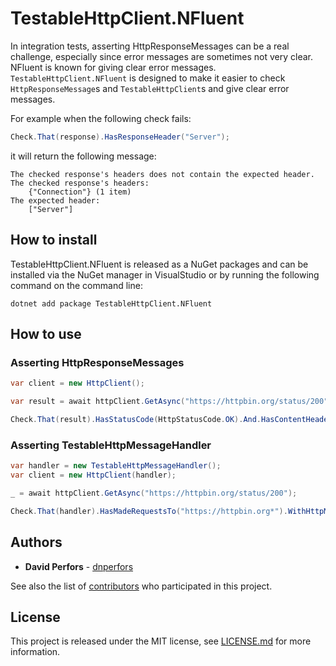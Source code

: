 # TestableHttpClient.NFluent

In integration tests, asserting HttpResponseMessages can be a real challenge, especially since error messages are sometimes not very clear. NFluent is known for giving clear error messages.
`TestableHttpClient.NFluent` is designed to make it easier to check `HttpResponseMessage`s and `TestableHttpClient`s and give clear error messages.

For example when the following check fails:
```csharp
Check.That(response).HasResponseHeader("Server");
```
it will return the following message:
```
The checked response's headers does not contain the expected header.
The checked response's headers:
    {"Connection"} (1 item)
The expected header:
    ["Server"]
```

## How to install

TestableHttpClient.NFluent is released as a NuGet packages and can be installed via the NuGet manager in VisualStudio or by running the following command on the command line:
```
dotnet add package TestableHttpClient.NFluent
```

## How to use

### Asserting HttpResponseMessages

```csharp
var client = new HttpClient();

var result = await httpClient.GetAsync("https://httpbin.org/status/200");

Check.That(result).HasStatusCode(HttpStatusCode.OK).And.HasContentHeader("Content-Type", "*/json*");
```

### Asserting TestableHttpMessageHandler

```csharp
var handler = new TestableHttpMessageHandler();
var client = new HttpClient(handler);

_ = await httpClient.GetAsync("https://httpbin.org/status/200");

Check.That(handler).HasMadeRequestsTo("https://httpbin.org*").WithHttpMethod(HttpMethod.Get);
```

## Authors

* **David Perfors** - [dnperfors](https://github.com/dnperfors)

See also the list of [contributors](https://github.com/dnperfors/TestableHttpClient/contributors) who participated in this project.

## License

This project is released under the MIT license, see [LICENSE.md](../../LICENSE.md) for more information.
